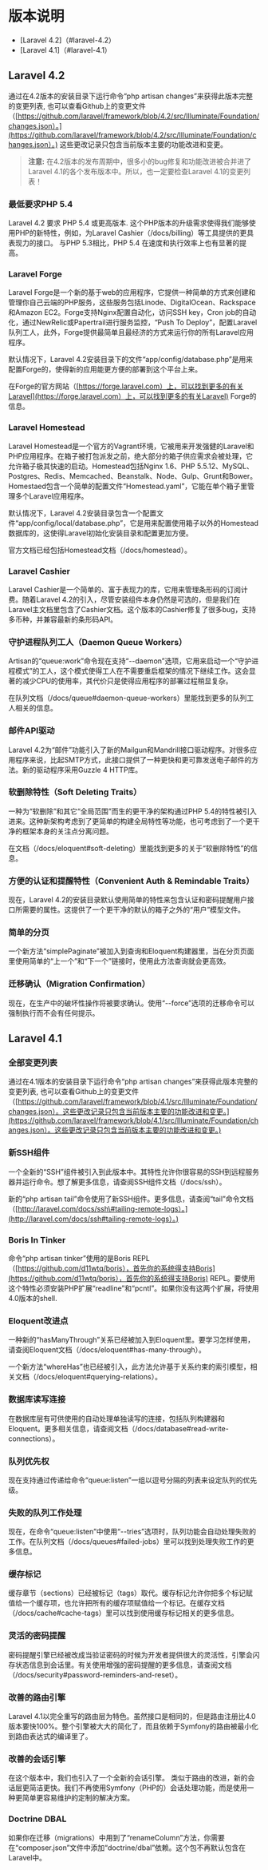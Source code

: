 # 版本说明

* \[Laravel 4.2\]（\#laravel-4.2）
* \[Laravel 4.1\]（\#laravel-4.1）

## Laravel 4.2

通过在4.2版本的安装目录下运行命令“php artisan changes”来获得此版本完整的变更列表, 也可以查看Github上的变更文件（[https://github.com/laravel/framework/blob/4.2/src/Illuminate/Foundation/changes.json）。](https://github.com/laravel/framework/blob/4.2/src/Illuminate/Foundation/changes.json）。) 这些更改记录只包含当前版本主要的功能改进和变更。

> **注意:** 在4.2版本的发布周期中，很多小的bug修复和功能改进被合并进了Laravel 4.1的各个发布版本中。所以，也一定要检查Laravel 4.1的变更列表！

### 最低要求PHP 5.4

Laravel 4.2 要求 PHP 5.4 或更高版本. 这个PHP版本的升级需求使得我们能够使用PHP的新特性，例如，为Laravel Cashier（/docs/billing）等工具提供的更具表现力的接口。 与PHP 5.3相比，PHP 5.4 在速度和执行效率上也有显著的提高。

### Laravel Forge

Laravel Forge是一个新的基于web的应用程序，它提供一种简单的方式来创建和管理你自己云端的PHP服务，这些服务包括Linode、DigitalOcean、Rackspace和Amazon EC2。Forge支持Nginx配置自动化，访问SSH key，Cron job的自动化，通过NewRelic或Papertrail进行服务监控，“Push To Deploy”，配置Laravel队列工人，此外，Forge提供最简单且最经济的方式来运行你的所有Laravel应用程序。

默认情况下，Laravel 4.2安装目录下的文件“app/config/database.php”是用来配置Forge的，使得新的应用能更方便的部署到这个平台上来。

在Forge的官方网站（[https://forge.laravel.com）上，可以找到更多的有关Laravel](https://forge.laravel.com）上，可以找到更多的有关Laravel) Forge的信息。

### Laravel Homestead

Laravel Homestead是一个官方的Vagrant环境，它被用来开发强健的Laravel和PHP应用程序。在箱子被打包派发之前，绝大部分的箱子供应需求会被处理，它允许箱子极其快速的启动。Homestead包括Nginx 1.6、PHP 5.5.12、MySQL、Postgres、Redis、Memcached、Beanstalk、Node、Gulp、Grunt和Bower。Homestaed包含一个简单的配置文件“Homestead.yaml”，它能在单个箱子里管理多个Laravel应用程序。

默认情况下，Laravel 4.2安装目录包含一个配置文件“app/config/local/database.php”，它是用来配置使用箱子以外的Homestead数据库的，这使得Laravel初始化安装目录和配置更加方便。

官方文档已经包括Homestead文档（/docs/homestead）。

### Laravel Cashier

Laravel Cashier是一个简单的、富于表现力的库，它用来管理条形码的订阅计费。随着Laravel 4.2的引入，尽管安装组件本身仍然是可选的，但是我们在Laravel主文档里包含了Cashier文档。这个版本的Cashier修复了很多bug，支持多币种，并兼容最新的条形码API。

### 守护进程队列工人（Daemon Queue Workers）

Artisan的“queue:work”命令现在支持“--daemon”选项，它用来启动一个“守护进程模式”的工人，这个模式使得工人在不需要重启框架的情况下继续工作。这会显著的减少CPU的使用率，其代价只是使得应用程序的部署过程稍显复杂。

在队列文档（/docs/queue\#daemon-queue-workers）里能找到更多的队列工人相关的信息。

### 邮件API驱动

Laravel 4.2为“邮件”功能引入了新的Mailgun和Mandrill接口驱动程序。对很多应用程序来说，比起SMTP方式，此接口提供了一种更快和更可靠发送电子邮件的方法。新的驱动程序采用Guzzle 4 HTTP库。

### 软删除特性（Soft Deleting Traits）

一种为“软删除”和其它“全局范围”而生的更干净的架构通过PHP 5.4的特性被引入进来。这种新架构考虑到了更简单的构建全局特性等功能，也可考虑到了一个更干净的框架本身的关注点分离问题。

在文档（/docs/eloquent\#soft-deleting）里能找到更多的关于“软删除特性”的信息。

### 方便的认证和提醒特性（Convenient Auth & Remindable Traits）

现在，Laravel 4.2的安装目录默认使用简单的特性来包含认证和密码提醒用户接口所需要的属性。这提供了一个更干净的默认的箱子之外的“用户”模型文件。

### 简单的分页

一个新方法“simplePaginate”被加入到查询和Eloquent构建器里，当在分页页面里使用简单的“上一个”和“下一个”链接时，使用此方法查询就会更高效。

### 迁移确认（Migration Confirmation）

现在，在生产中的破坏性操作将被要求确认。使用“--force”选项的迁移命令可以强制执行而不会有任何提示。

## Laravel 4.1

### 全部变更列表

通过在4.1版本的安装目录下运行命令“php artisan changes”来获得此版本完整的变更列表, 也可以查看Github上的变更文件（[https://github.com/laravel/framework/blob/4.1/src/Illuminate/Foundation/changes.json）。这些更改记录只包含当前版本主要的功能改进和变更。](https://github.com/laravel/framework/blob/4.1/src/Illuminate/Foundation/changes.json）。这些更改记录只包含当前版本主要的功能改进和变更。)

### 新SSH组件

一个全新的“SSH”组件被引入到此版本中。其特性允许你很容易的SSH到远程服务器并运行命令。想了解更多信息，请查阅SSH组件文档（/docs/ssh）。

新的“php artisan tail”命令使用了新SSH组件。更多信息，请查阅“tail”命令文档（[http://laravel.com/docs/ssh\#tailing-remote-logs）。](http://laravel.com/docs/ssh#tailing-remote-logs）。)

### Boris In Tinker

命令“php artisan tinker”使用的是Boris REPL（[https://github.com/d11wtq/boris），首先你的系统得支持Boris](https://github.com/d11wtq/boris），首先你的系统得支持Boris) REPL。要使用这个特性必须安装PHP扩展“readline”和“pcntl”。如果你没有这两个扩展，将使用4.0版本的shell.

### Eloquent改进点

一种新的“hasManyThrough”关系已经被加入到Eloquent里。要学习怎样使用，请查阅Eloquent文档（/docs/eloquent\#has-many-through）。

一个新方法“whereHas”也已经被引入，此方法允许基于关系约束的索引模型，相关文档（/docs/eloquent\#querying-relations）。

### 数据库读写连接

在数据库层有可供使用的自动处理单独读写的连接，包括队列构建器和Eloquent。更多相关信息，请查阅文档（/docs/database\#read-write-connections）。

### 队列优先权

现在支持通过传递给命令“queue:listen”一组以逗号分隔的列表来设定队列的优先级。

### 失败的队列工作处理

现在，在命令“queue:listen”中使用“--tries”选项时，队列功能会自动处理失败的工作。在队列文档（/docs/queues\#failed-jobs）里可以找到处理失败工作的更多信息。

### 缓存标记

缓存章节（sections）已经被标记（tags）取代。缓存标记允许你把多个标记赋值给一个缓存项，也允许把所有的缓存项赋值给一个标记。在缓存文档（/docs/cache\#cache-tags）里可以找到使用缓存标记相关的更多信息。

### 灵活的密码提醒

密码提醒引擎已经被改成当验证密码的时候为开发者提供很大的灵活性，引擎会闪存状态信息到会话里。有关使用增强的密码提醒的更多信息，请查阅文档（/docs/security\#password-reminders-and-reset）。

### 改善的路由引擎

Laravel 4.1以完全重写的路由层为特色。虽然接口是相同的，但是路由注册比4.0版本要快100%。整个引擎被大大的简化了，而且依赖于Symfony的路由被最小化到路由表达式的编译里了。

### 改善的会话引擎

在这个版本中，我们也引入了一个全新的会话引擎。 类似于路由的改进，新的会话层更简洁更快。我们不再使用Symfony（PHP的）会话处理功能，而是使用一种更简单更容易维护的定制的解决方案。

### Doctrine DBAL

如果你在迁移（migrations）中用到了“renameColumn”方法，你需要在“composer.json”文件中添加“doctrine/dbal”依赖。这个包不再默认包含在Laravel中。

